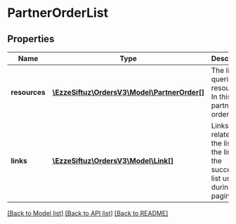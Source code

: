 # PartnerOrderList

## Properties
Name | Type | Description | Notes
------------ | ------------- | ------------- | -------------
**resources** | [**\EzzeSiftuz\OrdersV3\Model\PartnerOrder[]**](PartnerOrder.md) | The list of queried resources. In this case partner orders. | [optional] 
**links** | [**\EzzeSiftuz\OrdersV3\Model\Link[]**](Link.md) | Links related to the list. E.g. the link to the successive list used during paging. | [optional] 

[[Back to Model list]](../../README.md#documentation-for-models) [[Back to API list]](../../README.md#documentation-for-api-endpoints) [[Back to README]](../../README.md)

